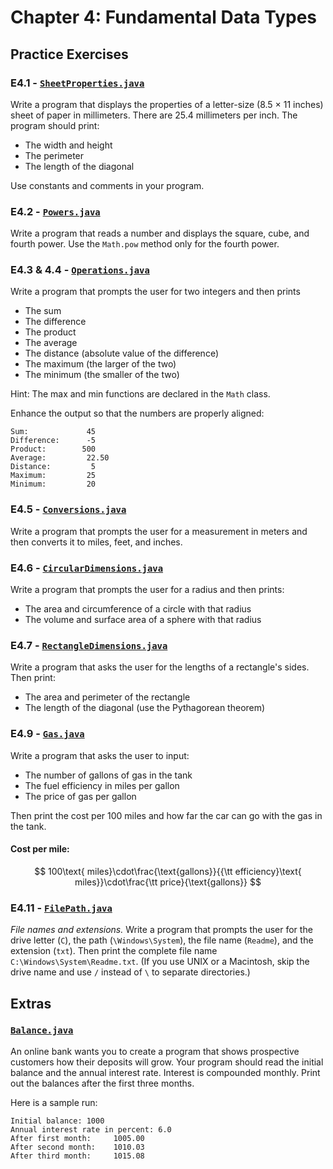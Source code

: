 # Chapter 4: Fundamental Data Types

## Practice Exercises

### E4.1 - [`SheetProperties.java`](./SheetProperties.java)

Write a program that displays the properties of a letter-size (8.5 × 11 inches) sheet of paper in millimeters. There are 25.4 millimeters per inch. The program should print:

-   The width and height
-   The perimeter
-   The length of the diagonal

Use constants and comments in your program.

### E4.2 - [`Powers.java`](./Powers.java)

Write a program that reads a number and displays the square, cube, and fourth power. Use the `Math.pow` method only for the fourth power.

### E4.3 & 4.4 - [`Operations.java`](./Operations.java)

Write a program that prompts the user for two integers and then prints

-   The sum
-   The difference
-   The product
-   The average
-   The distance (absolute value of the difference)
-   The maximum (the larger of the two)
-   The minimum (the smaller of the two)

Hint: The max and min functions are declared in the `Math` class.

Enhance the output so that the numbers are properly aligned:

```
Sum:             45
Difference:      -5
Product:        500
Average:         22.50
Distance:         5
Maximum:         25
Minimum:         20
```

### E4.5 - [`Conversions.java`](./Conversions.java)

Write a program that prompts the user for a measurement in meters and then converts it to miles, feet, and inches.

### E4.6 - [`CircularDimensions.java`](./CircularDimensions.java)

Write a program that prompts the user for a radius and then prints:

-   The area and circumference of a circle with that radius
-   The volume and surface area of a sphere with that radius

### E4.7 - [`RectangleDimensions.java`](./RectangleDimensions.java)

Write a program that asks the user for the lengths of a rectangle's sides. Then print:

-   The area and perimeter of the rectangle
-   The length of the diagonal (use the Pythagorean theorem)

### E4.9 - [`Gas.java`](./Gas.java)

Write a program that asks the user to input:

-   The number of gallons of gas in the tank
-   The fuel efficiency in miles per gallon
-   The price of gas per gallon

Then print the cost per 100 miles and how far the car can go with the gas in the tank.

#### Cost per mile:

$$
100\text{ miles}\cdot\frac{\text{gallons}}{{\tt efficiency}\text{ miles}}\cdot\frac{\tt price}{\text{gallons}}
$$

### E4.11 - [`FilePath.java`](./FilePath.java)

*File names and extensions.* Write a program that prompts the user for the drive letter (`C`), the path (`\Windows\System`), the file name (`Readme`), and the extension (`txt`). Then print the complete file name `C:\Windows\System\Readme.txt`. (If you use UNIX or a Macintosh, skip the drive name and use `/` instead of `\` to separate directories.)

## Extras

### [`Balance.java`](./Balance.java)

An online bank wants you to create a program that shows prospective customers how their deposits will grow. Your program should read the initial balance and the annual interest rate. Interest is compounded monthly. Print out the balances after the first three months.

Here is a sample run:

```
Initial balance: 1000
Annual interest rate in percent: 6.0
After first month:     1005.00
After second month:    1010.03
After third month:     1015.08
```
